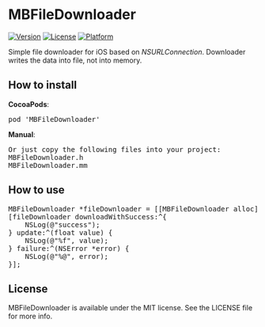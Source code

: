 # MBFileDownloader

[![Version](https://img.shields.io/cocoapods/v/MBFileDownloader.svg?style=flat)](http://cocoadocs.org/docsets/MBFileDownloader)
[![License](https://img.shields.io/cocoapods/l/MBFileDownloader.svg?style=flat)](http://cocoadocs.org/docsets/MBFileDownloader)
[![Platform](https://img.shields.io/cocoapods/p/MBFileDownloader.svg?style=flat)](http://cocoadocs.org/docsets/MBFileDownloader)

Simple file downloader for iOS based on <i>NSURLConnection</i>.
Downloader writes the data into file, not into memory.
<br>
## How to install
<b>CocoaPods</b>:
<pre>
pod 'MBFileDownloader'
</pre>
<b>Manual</b>:
<pre>
Or just copy the following files into your project:
MBFileDownloader.h
MBFileDownloader.mm
</pre>
## How to use
<pre>
MBFileDownloader *fileDownloader = [[MBFileDownloader alloc] initWithURL:url toFilePath:filePath];
[fileDownloader downloadWithSuccess:^{
    NSLog(@"success");
} update:^(float value) {
    NSLog(@"%f", value);
} failure:^(NSError *error) {
    NSLog(@"%@", error);
}];
</pre>

## License

MBFileDownloader is available under the MIT license. See the LICENSE file for more info.
